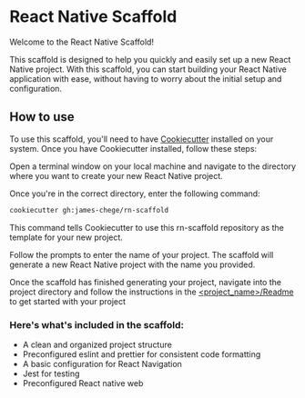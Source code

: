 # React Native Scaffold
Welcome to the React Native Scaffold! 

This scaffold is designed to help you quickly and easily set up a new React Native project. With this scaffold, you can start building your React Native application with ease, without having to worry about the initial setup and configuration.

## How to use
To use this scaffold, you'll need to have [Cookiecutter](https://cookiecutter.readthedocs.io/en/stable/installation.html#install-cookiecutter) installed on your system. Once you have Cookiecutter installed, follow these steps:

Open a terminal window on your local machine and navigate to the directory where you want to create your new React Native project.

Once you're in the correct directory, enter the following command:

```bash
cookiecutter gh:james-chege/rn-scaffold
```
This command tells Cookiecutter to use this rn-scaffold repository as the template for your new project.

Follow the prompts to enter the name of your project. The scaffold will generate a new React Native project with the name you provided.

Once the scaffold has finished generating your project, navigate into the project directory and follow the instructions in the [<project_name>/Readme]({{cookiecutter.project_slug}}/README.md)
to get started with your project

### Here's what's included in the scaffold:

- A clean and organized project structure
- Preconfigured eslint and prettier for consistent code formatting
- A basic configuration for React Navigation
- Jest for testing
- Preconfigured React native web




